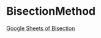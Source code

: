 # BisectionMethod

[Google Sheets of Bisection](https://docs.google.com/spreadsheets/d/1CxxWnkAjxHvwWn0r5xvTfQIXVd1WsBHVDy2ZFPADYug/edit?usp=sharing)
